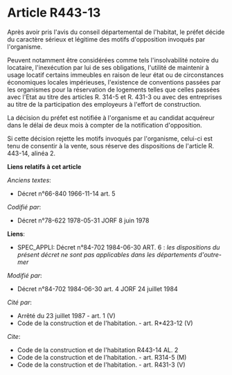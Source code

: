 # Article R443-13

Après avoir pris l'avis du conseil départemental de l'habitat, le préfet décide du caractère sérieux et légitime des motifs
d'opposition invoqués par l'organisme.

Peuvent notamment être considérées comme tels l'insolvabilité notoire du locataire, l'inexécution par lui de ses obligations,
l'utilité de maintenir à usage locatif certains immeubles en raison de leur état ou de circonstances économiques locales
impérieuses, l'existence de conventions passées par les organismes pour la réservation de logements telles que celles passées
avec l'Etat au titre des articles R. 314-5 et R. 431-3 ou avec des entreprises au titre de la participation des employeurs à
l'effort de construction.

La décision du préfet est notifiée à l'organisme et au candidat acquéreur dans le délai de deux mois à compter de la
notification d'opposition.

Si cette décision rejette les motifs invoqués par l'organisme, celui-ci est tenu de consentir à la vente, sous réserve des
dispositions de l'article R. 443-14, alinéa 2.

**Liens relatifs à cet article**

_Anciens textes_:

  - Décret n°66-840 1966-11-14 art. 5

_Codifié par_:

  - Décret n°78-622 1978-05-31 JORF 8 juin 1978

**Liens**:

  - SPEC_APPLI: Décret n°84-702 1984-06-30 ART. 6 : *les dispositions du présent décret ne sont pas applicables dans les départements d'outre-mer*

_Modifié par_:

  - Décret n°84-702 1984-06-30 art. 4 JORF 24 juillet 1984

_Cité par_:

  - Arrêté du 23 juillet 1987 - art. 1 (V)
  - Code de la construction et de l'habitation. - art. R*423-12 (V)

_Cite_:

  - Code de la construction et de l'habitation R443-14 AL. 2
  - Code de la construction et de l'habitation. - art. R314-5 (M)
  - Code de la construction et de l'habitation. - art. R431-3 (V)
